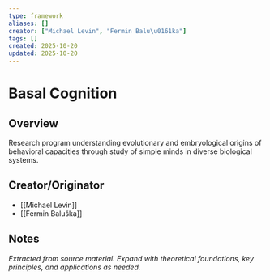 ```yaml
---
type: framework
aliases: []
creator: ["Michael Levin", "Fermin Balu\u0161ka"]
tags: []
created: 2025-10-20
updated: 2025-10-20
---
```


# Basal Cognition

## Overview

Research program understanding evolutionary and embryological origins of behavioral capacities through study of simple minds in diverse biological systems.

## Creator/Originator

- [[Michael Levin]]
- [[Fermin Baluška]]

## Notes

*Extracted from source material. Expand with theoretical foundations, key principles, and applications as needed.*
